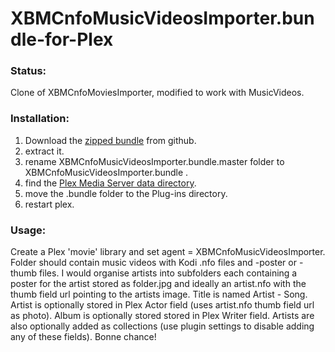 XBMCnfoMusicVideosImporter.bundle-for-Plex
=====================================
### Status:
Clone of XBMCnfoMoviesImporter, modified to work with MusicVideos.

### Installation:
1. Download the [zipped bundle](https://github.com/Beemann/XBMCnfoMusicVideosImporter.bundle/archive/master.zip) from github.
2. extract it.
3. rename XBMCnfoMusicVideosImporter.bundle.master folder to XBMCnfoMusicVideosImporter.bundle .
4. find the [Plex Media Server data directory](https://support.plex.tv/hc/en-us/articles/202915258-Where-is-the-Plex-Media-Server-data-directory-located).
5. move the .bundle folder to the Plug-ins directory.
6. restart plex.

### Usage:
Create a Plex 'movie' library and set agent = XBMCnfoMusicVideosImporter. Folder should contain music videos with Kodi .nfo files and -poster or -thumb files. I would organise artists into subfolders each containing a poster for the artist stored as folder.jpg and ideally an artist.nfo with the thumb field url pointing to the artists image.
Title is named Artist - Song.
Artist is optionally stored in Plex Actor field (uses artist.nfo thumb field url as photo).
Album is optionally stored stored in Plex Writer field.
Artists are also optionally added as collections (use plugin settings to disable adding any of these fields).
Bonne chance!
